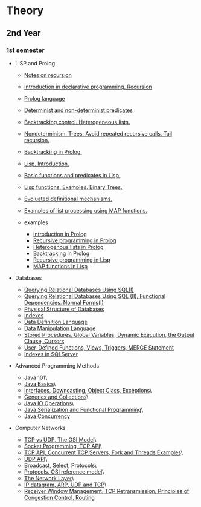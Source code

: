 # Theory

## 2nd Year

### 1st semester

* LISP and Prolog
  * [Notes on recursion](https://unexpected-fin-7b2.notion.site/Examples-of-recursion-b9ca3cf433e64a4a9d388561ba1e2ac6)
  * [Introduction in declarative programming. Recursion](https://unexpected-fin-7b2.notion.site/Lecture-1-11e60148aeaf4890b70abedcccb52b94)
  * [Prolog language](https://unexpected-fin-7b2.notion.site/Lecture-2-8a5f6793746a4448b69355f3ea95e17d)
  * [Determinist and non-determinist predicates](https://unexpected-fin-7b2.notion.site/Lecture-3-7eabdecf6a304644be86ec95bff121e6)
  * [Backtracking control. Heterogeneous lists.](https://unexpected-fin-7b2.notion.site/Lecture-4-3b5e75421f2346329749e7df05264452)
  * [Nondeterminism. Trees. Avoid repeated recursive calls. Tail recursion.](https://unexpected-fin-7b2.notion.site/Lecture-5-f33abe1944d24d3d93730d78a3f8fa1a)
  * [Backtracking in Prolog.](https://unexpected-fin-7b2.notion.site/Lecture-6-2d7a2bc2ca564d0f881d5efed02e8c77)
  * [Lisp. Introduction.](https://unexpected-fin-7b2.notion.site/Lecture-7-bbaff51cb9014109bd28f537d1a1382f)
  * [Basic functions and predicates in Lisp.](https://unexpected-fin-7b2.notion.site/Lecture-8-d8af81e4d1de4e068c910fcb80b5643c)
  * [Lisp functions. Examples. Binary Trees.](https://unexpected-fin-7b2.notion.site/Lecture-9-e7f442bb24b54441a167ee65de1df65c)
  * [Evoluated definitional mechanisms.](https://unexpected-fin-7b2.notion.site/Lecture-10-f6b7ac87014645c1a19256ca84d36799)
  * [Examples of list processing using MAP functions.](https://unexpected-fin-7b2.notion.site/Lecture-11-4421ecbd8e3f4d29abfe2549d093a694)
  
  * examples 
    * [Introduction in Prolog](https://unexpected-fin-7b2.notion.site/Seminar-1-6ca3a8088d844f80b596d8b6ab99997b)  
    * [Recursive programming in Prolog](https://unexpected-fin-7b2.notion.site/Seminar-2-13aa3b312eec46b4aba82b30ae43656b)  
    * [Heterogenous lists in Prolog](https://unexpected-fin-7b2.notion.site/Seminar-3-ede4402777d84ac19c92b08cf5eb0d01)
    * [Backtracking in Prolog](https://unexpected-fin-7b2.notion.site/Seminar-4-5c55aae3435c4726a8e41144becb66f9)
    * [Recursive programming in Lisp](https://unexpected-fin-7b2.notion.site/Seminar-5-ba16d231546b4b37a9508ac355bc8f68)
    * [MAP functions in Lisp](https://www.notion.so/Seminar-6-e12c3f5486f04d3489430c86f7ea75dc)

 * Databases
   * [Querying Relational Databases Using SQL(I)](https://unexpected-fin-7b2.notion.site/Lecture-3-9160e33fc3c94702bcf6621950330f5e)
   * [Querying Relational Databases Using SQL (II), Functional Dependencies. Normal Forms(I) ](https://unexpected-fin-7b2.notion.site/Lecture-4-4f36d838e3c1468f86fd570a5e1ac67a)
   * [Physical Structure of Databases](https://unexpected-fin-7b2.notion.site/Lecture-8-a053f3af227748ec9201d384ad707603)
   * [Indexes](https://unexpected-fin-7b2.notion.site/Lecture-9-10-Indexes-dcb3dbdbf4fd4945b4275d0cf57a071f)
   * [Data Definition Language](https://unexpected-fin-7b2.notion.site/Seminar-1-2accdbe22b304fdf8d864d3bf15115a0)
   * [Data Manipulation Language](https://unexpected-fin-7b2.notion.site/Seminar-2-da226e5746724cada75336ff818e532f)
   * [Stored Procedures, Global Variables, Dynamic Execution, the Output Clause, Cursors](https://unexpected-fin-7b2.notion.site/Seminar-3-83435b39f11243abbe98baa1dd851889)
   * [User-Defined Functions, Views, Triggers, MERGE Statement](https://unexpected-fin-7b2.notion.site/Seminar-4-f4386c8d64ec4a5a9bac2cc0b96b798a)
   * [Indexes in SQLServer](https://unexpected-fin-7b2.notion.site/Seminar-5-10ffcc3b0ea14fb08b9151847947bc25)

 * Advanced Programming Methods
   * [Java 101](https://unexpected-fin-7b2.notion.site/Java-101-afa86fe520f04d2ea4dde52e5b01492c)\
   * [Java Basics](https://unexpected-fin-7b2.notion.site/Lecture-1-7fb5634c3bcf4bdabc7b1e99df5d43b1)\
   * [Interfaces, Downcasting, Object Class, Exceptions](https://unexpected-fin-7b2.notion.site/Lecture-2-b9e3be3b62cf4ceba44342cb0c35e3ca)\
   * [Generics and Collections](https://unexpected-fin-7b2.notion.site/Lecture-3-1640884549eb4920b77c12142d45c184)\
   * [Java IO Operations](https://unexpected-fin-7b2.notion.site/Lecture-4-0cb320ebbc194263a593590961721872)\
   * [Java Serialization and Functional Programming](https://unexpected-fin-7b2.notion.site/Lectures-5-6-74b5178424714ccda2032c15884a6c7e)\
   * [Java Concurrency](https://unexpected-fin-7b2.notion.site/Lectures-7-8-8fcb3b927c514baf8c31da84044939e2)

 * Computer Networks
   * [TCP vs UDP, The OSI Model](https://unexpected-fin-7b2.notion.site/Lecture-1-cdd74347ef0e4614a40bba89e77d927a)\
   * [Socket Programming, TCP API](https://unexpected-fin-7b2.notion.site/Lecture-2-133efa1c9674422bab231cc644e70e3b)\
   * [TCP API, Concurrent TCP Servers, Fork and Threads Examples](https://unexpected-fin-7b2.notion.site/Lecture-3-9dbccfba827b4fbaa826d0e36eb7fa88)\
   * [UDP API](https://unexpected-fin-7b2.notion.site/Lecture-4-56fbda7409024e26a31272f75c24379a)\
   * [Broadcast, Select, Protocols](https://unexpected-fin-7b2.notion.site/Lecture-5-78b4dd8b4386448981f9d9ef5b4740ac)\
   * [Protocols. OSI reference model](https://unexpected-fin-7b2.notion.site/Lecture-6-bbbb73d8ee2e4571abc1f1ccafcb15f2)\
   * [The Network Layer](https://unexpected-fin-7b2.notion.site/Lecture-7-2c4b7734198f4acbb4c6cb4c428bc1c2)\
   * [IP datagram, ARP, UDP and TCP](https://unexpected-fin-7b2.notion.site/Lecture-8-705dc6878bbc4591ac7dc8c48ae77e19)\
   * [Receiver Window Management, TCP Retransmission, Principles of Congestion Control, Routing](https://unexpected-fin-7b2.notion.site/Lecture-9-6bb38c5af6ae4d188834a7f6f92b33e7)

